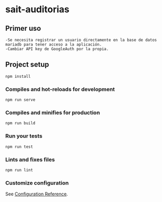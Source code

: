 # sait-auditorias

## Primer uso
```
-Se necesita registrar un usuario directamente en la base de datos mariadb para tener acceso a la aplicación.
-Cambiar API key de GoogleAuth por la propia.
```
## Project setup
```
npm install
```

### Compiles and hot-reloads for development
```
npm run serve
```

### Compiles and minifies for production
```
npm run build
```

### Run your tests
```
npm run test
```

### Lints and fixes files
```
npm run lint
```

### Customize configuration
See [Configuration Reference](https://cli.vuejs.org/config/).
